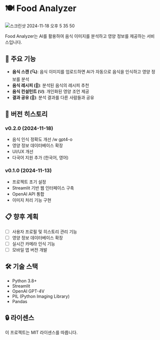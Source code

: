# 🍽️ Food Analyzer
![스크린샷 2024-11-18 오후 5 35 50](https://github.com/user-attachments/assets/cdd59c41-9b12-45e8-96ff-d51469f49be8)

Food Analyzer는 AI를 활용하여 음식 이미지를 분석하고 영양 정보를 제공하는 서비스입니다.

## 📌 주요 기능

- **음식 스캔 (🔍)**: 음식 이미지를 업로드하면 AI가 자동으로 음식을 인식하고 영양 정보를 분석
- **음식 레시피 (🍳)**: 분석된 음식의 레시피 추천
- **음식 컨설턴트 (💡)**: 개인화된 영양 조언 제공
- **결과 공유 (💬)**: 분석 결과를 다른 사람들과 공유

## 🚀 버전 히스토리

### v0.2.0 (2024-11-18)
- 음식 인식 정확도 개선 /w gpt4-o
- 영양 정보 데이터베이스 확장
- UI/UX 개선
- 다국어 지원 추가 (한국어, 영어)

### v0.1.0 (2024-11-13)
- 프로젝트 초기 설정
- Streamlit 기반 웹 인터페이스 구축
- OpenAI API 통합
- 이미지 처리 기능 구현

## 📋 향후 계획

- [ ] 사용자 프로필 및 히스토리 관리 기능
- [ ] 영양 정보 데이터베이스 확장
- [ ] 실시간 카메라 인식 기능
- [ ] 모바일 앱 버전 개발

## 🛠️ 기술 스택

- Python 3.8+
- Streamlit
- OpenAI GPT-4V
- PIL (Python Imaging Library)
- Pandas

## 🔒 라이센스

이 프로젝트는 MIT 라이센스를 따릅니다.
